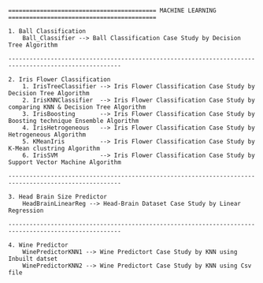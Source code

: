     ========================================== MACHINE LEARNING ==========================================
    
    1. Ball Classification
        Ball_Classifier --> Ball Classification Case Study by Decision Tree Algorithm
    
    ------------------------------------------------------------------------------------------------------
    
    2. Iris Flower Classification
        1. IrisTreeClassifier --> Iris Flower Classification Case Study by Decision Tree Algorithm
        2. IrisKNNClassifier  --> Iris Flower Classification Case Study by comparing KNN & Decision Tree Algorithm
        3. IrisBoosting       --> Iris Flower Classification Case Study by Boosting technique Ensemble Algorithm
        4. IrisHetrogeneous   --> Iris Flower Classification Case Study by Hetrogeneous Algorithm
        5. KMeanIris          --> Iris Flower Classification Case Study by K-Mean clustring Algorithm
        6. IrisSVM            --> Iris Flower Classification Case Study by Support Vector Machine Algorithm
    
    ------------------------------------------------------------------------------------------------------

    3. Head Brain Size Predictor
        HeadBrainLinearReg --> Head-Brain Dataset Case Study by Linear Regression
    
    ------------------------------------------------------------------------------------------------------

    4. Wine Predictor
        WinePredictorKNN1 --> Wine Predictort Case Study by KNN using Inbuilt datset
        WinePredictorKNN2 --> Wine Predictort Case Study by KNN using Csv file

